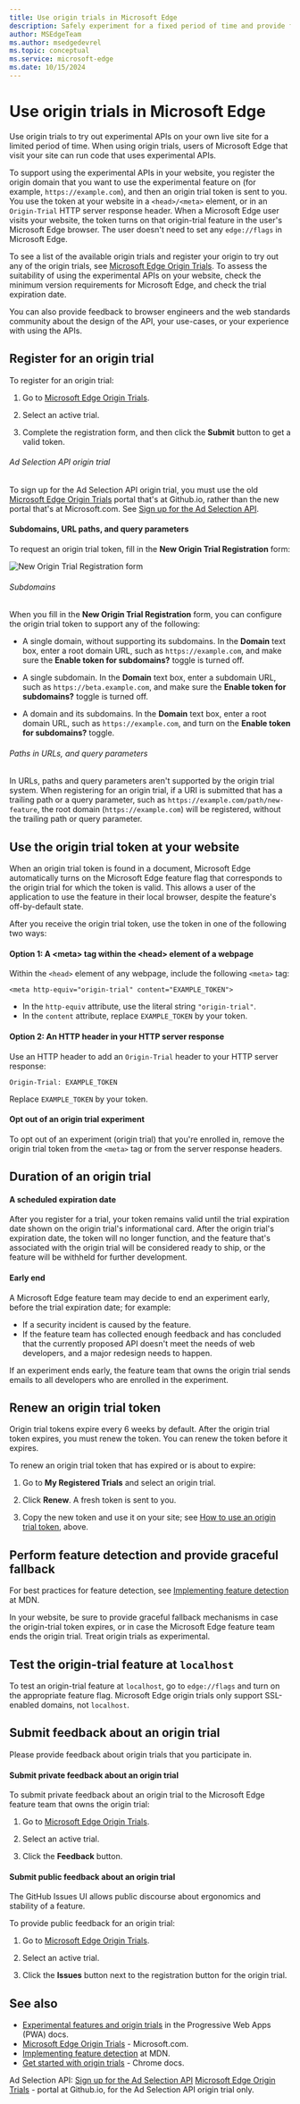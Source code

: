 ```yaml
---
title: Use origin trials in Microsoft Edge
description: Safely experiment for a fixed period of time and provide feedback on new platform features.
author: MSEdgeTeam
ms.author: msedgedevrel
ms.topic: conceptual
ms.service: microsoft-edge
ms.date: 10/15/2024
---
```

# Use origin trials in Microsoft Edge

Use origin trials to try out experimental APIs on your own live site for a limited period of time.  When using origin trials, users of Microsoft Edge that visit your site can run code that uses experimental APIs.

To support using the experimental APIs in your website, you register the origin domain that you want to use the experimental feature on (for example, `https://example.com`), and then an origin trial token is sent to you.  You use the token at your website in a `<head>/<meta>` element, or in an `Origin-Trial` HTTP server response header.  When a Microsoft Edge user visits your website, the token turns on that origin-trial feature in the user's Microsoft Edge browser.  The user doesn't need to set any `edge://flags` in Microsoft Edge.

To see a list of the available origin trials and register your origin to try out any of the origin trials, see [Microsoft Edge Origin Trials](https://developer.microsoft.com/microsoft-edge/origin-trials).  To assess the suitability of using the experimental APIs on your website, check the minimum version requirements for Microsoft Edge, and check the trial expiration date.

You can also provide feedback to browser engineers and the web standards community about the design of the API, your use-cases, or your experience with using the APIs.


<!-- ====================================================================== -->
## Register for an origin trial
<!-- probably don't change wording of heading, b/c the "Register for an experiment" card at https://developer.microsoft.com/microsoft-edge/origin-trials probably links to this heading/anchor -->

To register for an origin trial:

1. Go to [Microsoft Edge Origin Trials](https://developer.microsoft.com/microsoft-edge/origin-trials).

1. Select an active trial.

1. Complete the registration form, and then click the **Submit** button to get a valid token.


<!-- ---------- -->
###### Ad Selection API origin trial

To sign up for the Ad Selection API origin trial, you must use the old [Microsoft Edge Origin Trials](https://microsoftedge.github.io/MSEdgeExplainers/origin-trials/) portal that's at Github.io, rather than the new portal that's at Microsoft.com.  See [Sign up for the Ad Selection API](../web-platform/ad-selection-api.md).


<!-- ------------------------------ -->
#### Subdomains, URL paths, and query parameters

To request an origin trial token, fill in the **New Origin Trial Registration** form:

![New Origin Trial Registration form](./index-images/reg-form.png)


<!-- ---------- -->
###### Subdomains

When you fill in the **New Origin Trial Registration** form, you can configure the origin trial token to support any of the following:

* A single domain, without supporting its subdomains.  In the **Domain** text box, enter a root domain URL, such as `https://example.com`, and make sure the **Enable token for subdomains?** toggle is turned off.

* A single subdomain.  In the **Domain** text box, enter a subdomain URL, such as `https://beta.example.com`, and make sure the **Enable token for subdomains?** toggle is turned off.

* A domain and its subdomains.  In the **Domain** text box, enter a root domain URL, such as `https://example.com`, and turn on the **Enable token for subdomains?** toggle.


<!-- ---------- -->
###### Paths in URLs, and query parameters

In URLs, paths and query parameters aren't supported by the origin trial system.  When registering for an origin trial, if a URI is submitted that has a trailing path or a query parameter, such as `https://example.com/path/new-feature`, the root domain (`https://example.com`) will be registered, without the trailing path or query parameter.


<!-- ====================================================================== -->
## Use the origin trial token at your website
<!-- probably don't change wording of heading, b/c the "Enable the Origin Trial in your site's code" card at https://developer.microsoft.com/microsoft-edge/origin-trials probably links to this heading/anchor -->

When an origin trial token is found in a document, Microsoft Edge automatically turns on the Microsoft Edge feature flag that corresponds to the origin trial for which the token is valid.  This allows a user of the application to use the feature in their local browser, despite the feature's off-by-default state.

After you receive the origin trial token, use the token in one of the following two ways:


<!-- ------------------------------ -->
#### Option 1: A \<meta\> tag within the \<head\> element of a webpage

Within the `<head>` element of any webpage, include the following `<meta>` tag:

`<meta http-equiv="origin-trial" content="EXAMPLE_TOKEN">`

* In the `http-equiv` attribute, use the literal string `"origin-trial"`.
* In the `content` attribute, replace `EXAMPLE_TOKEN` by your token.


<!-- ------------------------------ -->
#### Option 2: An HTTP header in your HTTP server response

Use an HTTP header to add an `Origin-Trial` header to your HTTP server response:

`Origin-Trial: EXAMPLE_TOKEN`

Replace `EXAMPLE_TOKEN` by your token.


<!-- ------------------------------ -->
#### Opt out of an origin trial experiment

To opt out of an experiment (origin trial) that you're enrolled in, remove the origin trial token from the `<meta>` tag or from the server response headers.


<!-- ====================================================================== -->
## Duration of an origin trial


<!-- ------------------------------ -->
#### A scheduled expiration date

After you register for a trial, your token remains valid until the trial expiration date shown on the origin trial's informational card.  After the origin trial's expiration date, the token will no longer function, and the feature that's associated with the origin trial will be considered ready to ship, or the feature will be withheld for further development.


<!-- ------------------------------ -->
#### Early end

A Microsoft Edge feature team may decide to end an experiment early, before the trial expiration date; for example:
* If a security incident is caused by the feature.
* If the feature team has collected enough feedback and has concluded that the currently proposed API doesn't meet the needs of web developers, and a major redesign needs to happen.

If an experiment ends early, the feature team that owns the origin trial sends emails to all developers who are enrolled in the experiment.


<!-- ====================================================================== -->
## Renew an origin trial token

Origin trial tokens expire every 6 weeks by default.  After the origin trial token expires, you must renew the token.  You can renew the token before it expires.

To renew an origin trial token that has expired or is about to expire:

1. Go to **My Registered Trials** and select an origin trial.

1. Click **Renew**.  A fresh token is sent to you.

1. Copy the new token and use it on your site; see [How to use an origin trial token](#how-to-use-the-origin-trial-token), above.


<!-- ====================================================================== -->
## Perform feature detection and provide graceful fallback

For best practices for feature detection, see [Implementing feature detection](https://developer.mozilla.org/docs/Learn/Tools_and_testing/Cross_browser_testing/Feature_detection) at MDN.

In your website, be sure to provide graceful fallback mechanisms in case the origin-trial token expires, or in case the Microsoft Edge feature team ends the origin trial.  Treat origin trials as experimental.


<!-- ====================================================================== -->
## Test the origin-trial feature at `localhost`

To test an origin-trial feature at `localhost`, go to `edge://flags` and turn on the appropriate feature flag.  Microsoft Edge origin trials only support SSL-enabled domains, not `localhost`.


<!-- ====================================================================== -->
## Submit feedback about an origin trial

Please provide feedback about origin trials that you participate in.


<!-- ------------------------------ -->
#### Submit private feedback about an origin trial

To submit private feedback about an origin trial to the Microsoft Edge feature team that owns the origin trial:

1. Go to [Microsoft Edge Origin Trials](https://developer.microsoft.com/microsoft-edge/origin-trials).

1. Select an active trial.

1. Click the **Feedback** button.


<!-- ------------------------------ -->
#### Submit public feedback about an origin trial

The GitHub Issues UI allows public discourse about ergonomics and stability of a feature.

To provide public feedback for an origin trial:

1. Go to [Microsoft Edge Origin Trials](https://developer.microsoft.com/microsoft-edge/origin-trials).

1. Select an active trial.

1. Click the **Issues** button next to the registration button for the origin trial.


<!-- ====================================================================== -->
## See also
<!-- all links in the article -->

* [Experimental features and origin trials](../progressive-web-apps-chromium/how-to/origin-trials.md) in the Progressive Web Apps (PWA) docs.
* [Microsoft Edge Origin Trials](https://developer.microsoft.com/microsoft-edge/origin-trials) - Microsoft.com.
* [Implementing feature detection](https://developer.mozilla.org/docs/Learn/Tools_and_testing/Cross_browser_testing/Feature_detection) at MDN.
* [Get started with origin trials](https://developer.chrome.com/docs/web-platform/origin-trials) - Chrome docs.

Ad Selection API:
[Sign up for the Ad Selection API](../web-platform/ad-selection-api.md)
   [Microsoft Edge Origin Trials](https://microsoftedge.github.io/MSEdgeExplainers/origin-trials/) - portal at Github.io, for the Ad Selection API origin trial only.
